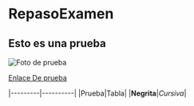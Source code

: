 # RepasoExamen

## Esto es una prueba

![Foto de prueba](https://github.com/davidvazquez33/RepasoExamen/blob/main/chevrolet-corvette-stingray-coupe-70th-anniversary-2023-5k-5700x3144-7964.jpeg)

[Enlace De prueba](https://www.youtube.com)

|---------|----------|
|Prueba|Tabla|
|**Negrita**|*Cursiva*|